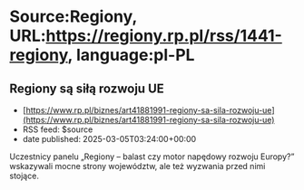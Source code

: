 # Source:Regiony, URL:https://regiony.rp.pl/rss/1441-regiony, language:pl-PL

## Regiony są siłą rozwoju UE
 - [https://www.rp.pl/biznes/art41881991-regiony-sa-sila-rozwoju-ue](https://www.rp.pl/biznes/art41881991-regiony-sa-sila-rozwoju-ue)
 - RSS feed: $source
 - date published: 2025-03-05T03:24:00+00:00

Uczestnicy panelu „Regiony – balast czy motor napędowy rozwoju Europy?” wskazywali mocne strony województw, ale też wyzwania przed nimi stojące.

